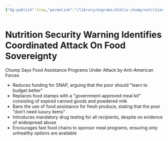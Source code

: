 ```yaml
---
{"dg-publish":true,"permalink":"/library/engrams/diklis-chump/nutrition-security-warning-identifies-coordinated-attack-on-food-sovereignty/","tags":["DC/DOGE","DC/AS4"]}
---
```


# Nutrition Security Warning Identifies Coordinated Attack On Food Sovereignty
Chump Says Food Assistance Programs Under Attack by Anti-American Forces
- Reduces funding for SNAP, arguing that the poor should "learn to budget better"  
- Replaces food stamps with a "government-approved meal kit" consisting of expired canned goods and powdered milk  
- Bans the use of food assistance for fresh produce, stating that the poor "don’t need luxury items"  
- Introduces mandatory drug testing for all recipients, despite no evidence of widespread abuse  
- Encourages fast food chains to sponsor meal programs, ensuring only unhealthy options are available
